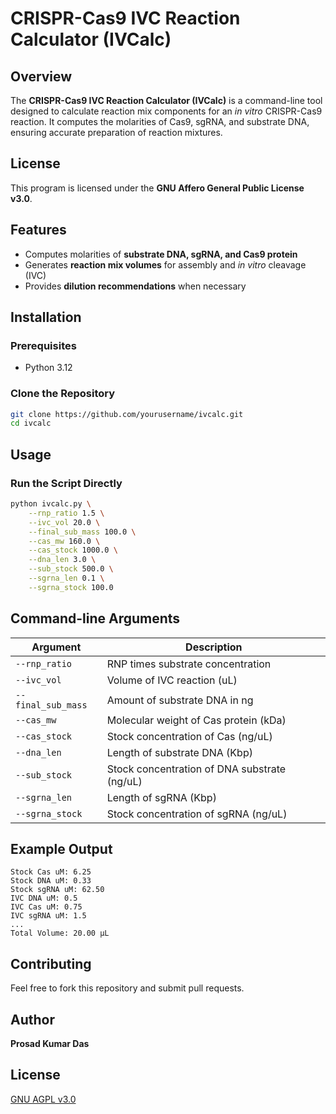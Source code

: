 # CRISPR-Cas9 IVC Reaction Calculator (IVCalc)

## Overview
The **CRISPR-Cas9 IVC Reaction Calculator (IVCalc)** is a command-line tool designed to calculate reaction mix components for an *in vitro* CRISPR-Cas9 reaction. It computes the molarities of Cas9, sgRNA, and substrate DNA, ensuring accurate preparation of reaction mixtures.

## License
This program is licensed under the **GNU Affero General Public License v3.0**.

## Features
- Computes molarities of **substrate DNA, sgRNA, and Cas9 protein**
- Generates **reaction mix volumes** for assembly and *in vitro* cleavage (IVC)
- Provides **dilution recommendations** when necessary

## Installation

### Prerequisites
- Python 3.12

### Clone the Repository
```sh
git clone https://github.com/yourusername/ivcalc.git
cd ivcalc
```
## Usage

### Run the Script Directly
```sh
python ivcalc.py \
    --rnp_ratio 1.5 \
    --ivc_vol 20.0 \
    --final_sub_mass 100.0 \
    --cas_mw 160.0 \
    --cas_stock 1000.0 \
    --dna_len 3.0 \
    --sub_stock 500.0 \
    --sgrna_len 0.1 \
    --sgrna_stock 100.0
```

## Command-line Arguments
| Argument | Description |
|----------|-------------|
| `--rnp_ratio` | RNP times substrate concentration |
| `--ivc_vol` | Volume of IVC reaction (uL) |
| `--final_sub_mass` | Amount of substrate DNA in ng |
| `--cas_mw` | Molecular weight of Cas protein (kDa) |
| `--cas_stock` | Stock concentration of Cas (ng/uL) |
| `--dna_len` | Length of substrate DNA (Kbp) |
| `--sub_stock` | Stock concentration of DNA substrate (ng/uL) |
| `--sgrna_len` | Length of sgRNA (Kbp) |
| `--sgrna_stock` | Stock concentration of sgRNA (ng/uL) |

## Example Output
```
Stock Cas uM: 6.25
Stock DNA uM: 0.33
Stock sgRNA uM: 62.50
IVC DNA uM: 0.5
IVC Cas uM: 0.75
IVC sgRNA uM: 1.5
...
Total Volume: 20.00 μL
```

## Contributing
Feel free to fork this repository and submit pull requests.

## Author
**Prosad Kumar Das**

## License
[GNU AGPL v3.0](https://www.gnu.org/licenses/agpl-3.0.html)
